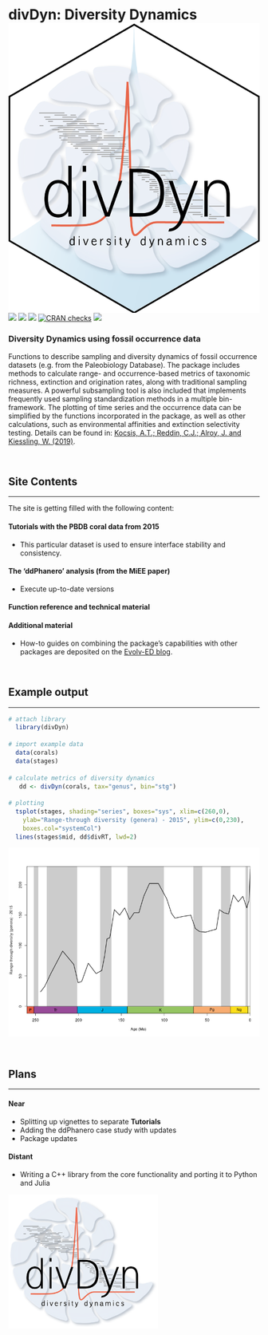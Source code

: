 
# divDyn: Diversity Dynamics <img src="man/figures/logo.png" align="right" />

[![](https://img.shields.io/badge/devel%20version-0.8.3-green.svg)](https://github.com/divDyn/r-package)
[![](https://www.r-pkg.org/badges/version/divDyn?color=blue)](https://cran.r-project.org/package=divDyn)
[![](http://cranlogs.r-pkg.org/badges/grand-total/divDyn?color=yellow)](https://cran.r-project.org/package=divDyn)
[![CRAN
checks](https://badges.cranchecks.info/summary/divDyn.svg)](https://cran.r-project.org/web/checks/check_results_divDyn.html)
[![](https://img.shields.io/badge/doi-10.5281/zenodo.7056783-blue.svg)](https://doi.org/10.5281/zenodo.7056783)

### Diversity Dynamics using fossil occurrence data

Functions to describe sampling and diversity dynamics of fossil
occurrence datasets (e.g. from the Paleobiology Database). The package
includes methods to calculate range- and occurrence-based metrics of
taxonomic richness, extinction and origination rates, along with
traditional sampling measures. A powerful subsampling tool is also
included that implements frequently used sampling standardization
methods in a multiple bin-framework. The plotting of time series and the
occurrence data can be simplified by the functions incorporated in the
package, as well as other calculations, such as environmental affinities
and extinction selectivity testing. Details can be found in: [Kocsis,
A.T.; Reddin, C.J.; Alroy, J. and Kiessling, W.
(2019)](https://besjournals.onlinelibrary.wiley.com/doi/10.1111/2041-210X.13161).

<br>

## Site Contents

------------------------------------------------------------------------

The site is getting filled with the following content:

#### Tutorials with the PBDB coral data from 2015

- This particular dataset is used to ensure interface stability and
  consistency.

#### The ‘ddPhanero’ analysis (from the MiEE paper)

- Execute up-to-date versions

#### Function reference and technical material

#### Additional material

- How-to guides on combining the package’s capabilities with other
  packages are deposited on the [Evolv-ED
  blog](https://www.evolv-ed.net/).

<br>

## Example output

------------------------------------------------------------------------

``` r
# attach library
  library(divDyn)

# import example data
  data(corals)
  data(stages)

# calculate metrics of diversity dynamics
   dd <- divDyn(corals, tax="genus", bin="stg")

# plotting
  tsplot(stages, shading="series", boxes="sys", xlim=c(260,0), 
    ylab="Range-through diversity (genera) - 2015", ylim=c(0,230),
    boxes.col="systemCol")
  lines(stages$mid, dd$divRT, lwd=2)
```

![](man/figures/divDyn_example.png)

<br>

## Plans

------------------------------------------------------------------------

#### Near

- Splitting up vignettes to separate **Tutorials**
- Adding the ddPhanero case study with updates
- Package updates

#### Distant

- Writing a C++ library from the core functionality and porting it to
  Python and Julia

<img alt="The logo of the divDyn project" src="https://github.com/divDyn/assets/raw/master/logo/divDyn_logo_medium.png" width="300">
